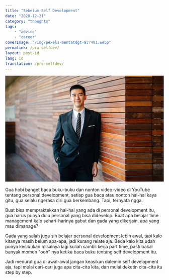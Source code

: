 ```yaml
---
title: "Sebelum Self Development"
date: "2020-12-21"
category: "thoughts"
tags: 
    - "advice"
    - "career"
coverImage: "/img/pexels-mentatdgt-937481.webp"
permalink: /pra-selfdev/
layout: post-id
lang: id
translation: /pre-selfdev/
---
```


![](/img/pexels-mentatdgt-937481.webp)

Gua hobi banget baca buku-buku dan nonton video-video di YouTube tentang personal development, setiap gua baca atau nonton hal-hal kaya gitu, gua selalu ngerasa diri gua berkembang. Tapi, ternyata ngga.

Buat bisa mempraktekkan hal-hal yang ada di personal development itu, gua harus punya dulu personal yang bisa didevelop. Buat apa belajar time management kalo sehari-harinya gabut dan gada yang dikerjain, apa yang mau dimanage?

Gada yang salah juga sih belajar personal development lebih awal, tapi kalo kitanya masih belum apa-apa, jadi kurang relate aja. Beda kalo kita udah punya kesibukan misalnya lagi kuliah sambil kerja part time, pasti bakal banyak momen "ooh" nya ketika baca buku tentang self development itu. 

Jadi menurut gua di awal-awal jangan keasikan dalemin self development aja, tapi mulai cari-cari juga apa cita-cita kita, dan mulai deketin cita-cita itu step by step.